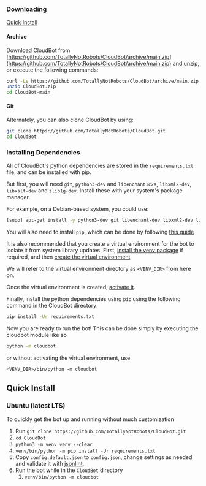 ### Downloading

[Quick Install](#quick-install)

#### Archive
Download CloudBot from [https://github.com/TotallyNotRobots/CloudBot/archive/main.zip](https://github.com/TotallyNotRobots/CloudBot/archive/main.zip) and unzip, or execute the following commands:
```bash
curl -Ls https://github.com/TotallyNotRobots/CloudBot/archive/main.zip > CloudBot.zip
unzip CloudBot.zip
cd CloudBot-main
```

#### Git

Alternately, you can also clone CloudBot by using:
```bash
git clone https://github.com/TotallyNotRobots/CloudBot.git
cd CloudBot
```

### Installing Dependencies

All of CloudBot's python dependencies are stored in the `requirements.txt` file, and can be installed with pip.

But first, you will need `git`, `python3-dev` and `libenchant1c2a`, `libxml2-dev`, `libxslt-dev` and `zlib1g-dev`. Install these with your system's package manager.

For example, on a Debian-based system, you could use:
```bash
[sudo] apt-get install -y python3-dev git libenchant-dev libxml2-dev libxslt-dev zlib1g-dev
```

You will also need to install `pip`, which can be done by following [this guide](https://packaging.python.org/guides/installing-using-pip-and-virtual-environments/#installing-pip)

It is also recommended that you create a virtual environment for the bot to isolate it from system library updates. First, [install the venv package](https://packaging.python.org/guides/installing-using-pip-and-virtual-environments/#installing-virtualenv) if required, and then [create the virtual environment](https://packaging.python.org/guides/installing-using-pip-and-virtual-environments/#creating-a-virtual-environment)

We will refer to the virtual environment directory as `<VENV_DIR>` from here on.

Once the virtual environment is created, [activate it](https://packaging.python.org/guides/installing-using-pip-and-virtual-environments/#activating-a-virtual-environment).

Finally, install the python dependencies using `pip` using the following command in the CloudBot directory:
```bash
pip install -Ur requirements.txt
```

Now you are ready to run the bot! This can be done simply by executing the cloudbot module like so
```bash
python -m cloudbot
```
or without activating the virtual environment, use
```bash
<VENV_DIR>/bin/python -m cloudbot
```

## Quick Install
### Ubuntu (latest LTS)
To quickly get the bot up and running without much customization
1. Run `git clone https://github.com/TotallyNotRobots/CloudBot.git`
1. `cd CloudBot`
1. `python3 -m venv venv --clear`
1. `venv/bin/python -m pip install -Ur requirements.txt`
1. Copy `config.default.json` to `config.json`, change settings as needed and validate it with [jsonlint](https://jsonlint.com/).
1. Run the bot while in the `CloudBot` directory
    1. `venv/bin/python -m cloudbot`
